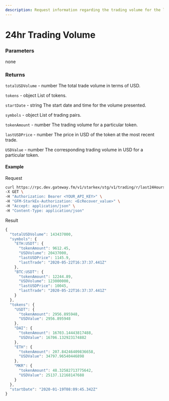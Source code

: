```yaml
---
description: Request information regarding the trading volume for the last 24 hours. The request returns the overall trading volume details in USD as well as the trading volume per token in USD and the native token.
---
```


# 24hr Trading Volume

### **Parameters**

none

### **Returns**

`totalUSDVolume` - number
The total trade volume in terms of USD.

`tokens` - object
List of tokens.

`startDate` - string
The start date and time for the volume presented.

`symbols` - object
List of trading pairs.

`tokenAmount` - number
The trading volume for a particular token.

`lastUSDPrice` - number
The price in USD of the token at the most recent trade.

`USDValue` - number
The corresponding trading volume in USD for a particular token.

#### **Example**

Request

```bash
curl https://rpc.dev.gateway.fm/v1/starkex/stg/v1/trading/r/last24HoursVolume \
-X GET \
-H "Authorization: Bearer <YOUR_API_KEY>" \
-H "GFM-StarkEx-Authorization: <EcRecover_value>" \
-H "Accept: application/json" \
-H "Content-Type: application/json"
```


Result

```javascript
{
  "totalUSDVolume": 143437000,
  "symbols": {
    "ETH:USDT": {
      "tokenAmount": 9612.45,
      "USDVolume": 20437000,
      "lastUSDPrice": 1145.9,
      "lastTrade": "2020-05-22T16:37:37.441Z"
    },
    "BTC:USDT": {
      "tokenAmount": 12244.89,
      "USDVolume": 123000000,
      "lastUSDPrice": 10045,
      "lastTrade": "2020-05-22T16:37:37.441Z"
    }
  },
  "tokens": {
    "USDT": {
      "tokenAmount": 2956.895948,
      "USDValue": 2956.895948
    },
    "DAI": {
      "tokenAmount": 16703.14443817488,
      "USDValue": 16706.132923174882
    },
    "ETH": {
      "tokenAmount": 207.84246409836658,
      "USDValue": 34797.96540446898
    },
    "MKR": {
      "tokenAmount": 48.32582713775642,
      "USDValue": 25137.12168147688
    }
  },
  "startDate": "2020-01-19T08:09:45.342Z"
}
```